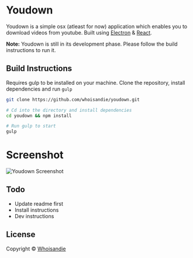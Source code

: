 # Youdown

Youdown is a simple osx (atleast for now) application which enables you to download videos from youtube.
Built using [Electron](http://electron.atom.io/) & [React](https://facebook.github.io/react).

**Note:** Youdown is still in its development phase. Please follow the build instructions to run it.



## Build Instructions
Requires gulp to be installed on your machine.
Clone the repository, install dependencies and run `gulp`

``` bash
git clone https://github.com/whoisandie/youdown.git

# Cd into the directory and install dependencies
cd youdown && npm install

# Run gulp to start
gulp
```



# Screenshot
![Youdown Screenshot](https://s3-us-west-2.amazonaws.com/github.whoisandie.com/youdown-screen.png)



## Todo
+ Update readme first
+ Install instructions
+ Dev instructions



## License
Copyright &copy; [Whoisandie](http://whoisandie.com)